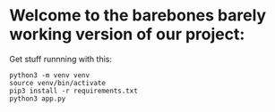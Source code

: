 # Welcome to the barebones barely working version of our project: 


Get stuff runnning with this:
```
python3 -m venv venv
source venv/bin/activate
pip3 install -r requirements.txt
python3 app.py
```
